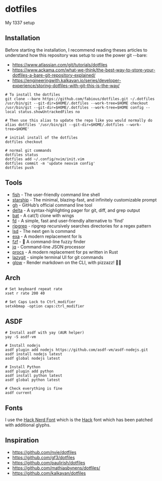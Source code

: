 # dotfiles
My 1337 setup

## Installation

Before starting the installation, I recommend reading theses articles to understand how this repository was setup to use the power git --bare:

- https://www.atlassian.com/git/tutorials/dotfiles
- https://www.ackama.com/what-we-think/the-best-way-to-store-your-dotfiles-a-bare-git-repository-explained/
- https://engineeringwith.kalkayan.io/series/developer-experience/storing-dotfiles-with-git-this-is-the-way/

```
# To install the dotfiles
git clone --bare https://github.com/fabious/dotfiles.git ~/.dotfiles
/usr/bin/git --git-dir=$HOME/.dotfiles --work-tree=$HOME checkout
/usr/bin/git --git-dir=$HOME/.dotfiles --work-tree=$HOME config --local status.showUntrackedFiles no
```

```
# Then use this alias to update the repo like you would normally do
alias dotfiles '/usr/bin/git --git-dir=$HOME/.dotfiles --work-tree=$HOME'

# initial install of the dotfiles
dotfiles checkout

# normal git commands
dotfiles status
dotfiles add ~/.config/nvim/init.vim
dotfiles commit -m 'update neovim config'
dotfiles push
```

## Tools

* [fish][fish] - The user-friendly command line shell
* [starship][starship] - The minimal, blazing-fast, and infinitely customizable prompt
* [gh][gh] - GitHub’s official command line tool
* [delta][delta] - A syntax-highlighting pager for git, diff, and grep output
* [bat][bat] - A cat(1) clone with wings
* [fd][fd] - A simple, fast and user-friendly alternative to 'find'
* [ripgrep][ripgrep] - ripgrep recursively searches directories for a regex pattern
* [lsd][lsd] - The next gen ls command
* [exa][exa] - A modern replacement for ls
* [fzf][fzf] - 🌸 A command-line fuzzy finder
* [jq][jq] - Command-line JSON processor
* [procs][procs] - A modern replacement for ps written in Rust
* [lazygit][lazygit] - simple terminal UI for git commands
* [glow][glow] - Render markdown on the CLI, with pizzazz! 💅🏻

## Arch

```
# Set keyboard repeat rate
xset r rate 200 40

# Set Caps Lock to Ctrl_modifier
setxkbmap -option caps:ctrl_modifier

```

## ASDF
```
# Install asdf with yay (AUR helper)
yay -S asdf-vm

# Install nodejs
asdf plugin add nodejs https://github.com/asdf-vm/asdf-nodejs.git
asdf install nodejs latest
asdf global nodejs latest

# Install Python
asdf plugin add python
asdf install python latest
asdf global python latest

# Check everything is fine
asdf current
```

## Fonts

I use the [Hack Nerd Font][hack-nerd-font] which is the [Hack][hack-font] font
which has been patched with additional glyphs.

## Inspiration

* https://github.com/nvie/dotfiles
* https://github.com/gf3/dotfiles
* https://github.com/paulirish/dotfiles
* https://github.com/mathiasbynens/dotfiles/
* https://github.com/kalkayan/dotfiles

[bat]: https://github.com/sharkdp/bat
[delta]: https://github.com/dandavison/delta
[exa]: https://github.com/ogham/exa
[fd]: https://github.com/sharkdp/fd
[fish]: https://fishshell.com/
[fzf]: https://github.com/junegunn/fzf
[gh]: https://github.com/cli/cli
[glow]: https://github.com/charmbracelet/glow
[hack-font]: https://sourcefoundry.org/hack/
[hack-nerd-font]: https://github.com/ryanoasis/nerd-fonts#patched-fonts
[jq]: https://github.com/stedolan/jq
[lazygit]: https://github.com/jesseduffield/lazygit
[lsd]: https://github.com/Peltoche/lsd
[procs]: https://github.com/dalance/procs
[ripgrep]: https://github.com/BurntSushi/ripgrep
[starship]: https://github.com/starship/starship

